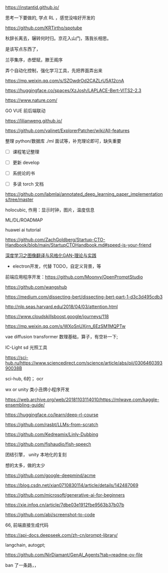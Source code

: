 
https://instantid.github.io/


思考一下要做的, 学点 RL ，感觉没啥好开发的

https://github.com/KRTirtho/spotube


秋辞长离去，辗转何时归。京花入山门，落我长相思。

是该写点东西了，

兰亭集序，赤壁赋，滕王阁序


弄个自动化控制，强化学习工具，先把界面弄出来


https://mp.weixin.qq.com/s/SZOwdrOd2CAZLrU5A12cnA

https://huggingface.co/spaces/XzJosh/LAPLACE-Bert-VITS2-2.3




https://www.nature.com/

GO VUE 前后端联动

https://lilianweng.github.io/


https://github.com/valinet/ExplorerPatcher/wiki/All-features


整理 python/数据库 ./ml 面试等，补充理论即可，缺失重要


- [ ] 课程笔记整理
- [ ] 更新 develop
- [ ] 系统论的书
- [ ] 多读 torch 文档


https://github.com/labmlai/annotated_deep_learning_paper_implementations/tree/master


holocubic, 作用：显示时钟，图片，温度信息

ML/DL/ROADMAP

huawei ai tutorial

https://github.com/ZachGoldberg/Startup-CTO-Handbook/blob/main/StartupCTOHandbook.md#speed-is-your-friend


[深度学习之图像翻译与风格化GAN-理论与实践](https://www.bilibili.com/video/BV1Wr4y1b77B)


- electron开发，代替 TODO，自定义背景，等


前端应用程序开发：https://github.com/Moonvy/OpenPromptStudio

https://github.com/wangshub


https://medium.com/dissecting-bert/dissecting-bert-part-1-d3c3d495cdb3

http://nlp.seas.harvard.edu/2018/04/03/attention.html

https://www.cloudskillsboost.google/journeys/118


https://mp.weixin.qq.com/s/WXoSnUXjrn_6EzSM1MQPTw

vae diffusion transformer 数理基础，算子，有空补一下;


IC-Light sd 光照工具

https://sci-hub.ru/https://www.sciencedirect.com/science/article/abs/pii/030646039390038B

sci-hub, 6的； ocr


wx or unity 类小丑牌小程序开发


https://web.archive.org/web/20181103114010/https://mlwave.com/kaggle-ensembling-guide/

https://huggingface.co/learn/deep-rl-course


https://github.com/rasbt/LLMs-from-scratch

https://github.com/Kedreamix/Linly-Dubbing

https://github.com/fishaudio/fish-speech

团结引擎， unity 本地化的复刻

想的太多，做的太少

https://github.com/google-deepmind/acme


https://blog.csdn.net/xian0710830114/article/details/142487069


https://github.com/microsoft/generative-ai-for-beginners


https://xie.infoq.cn/article/7dbe03e1912fbe9563b37b07b


https://github.com/abi/screenshot-to-code 


66, 前端直接生成代码


https://api-docs.deepseek.com/zh-cn/prompt-library/

langchain, autogpt;

https://github.com/NirDiamant/GenAI_Agents?tab=readme-ov-file

ban 了一条路，，